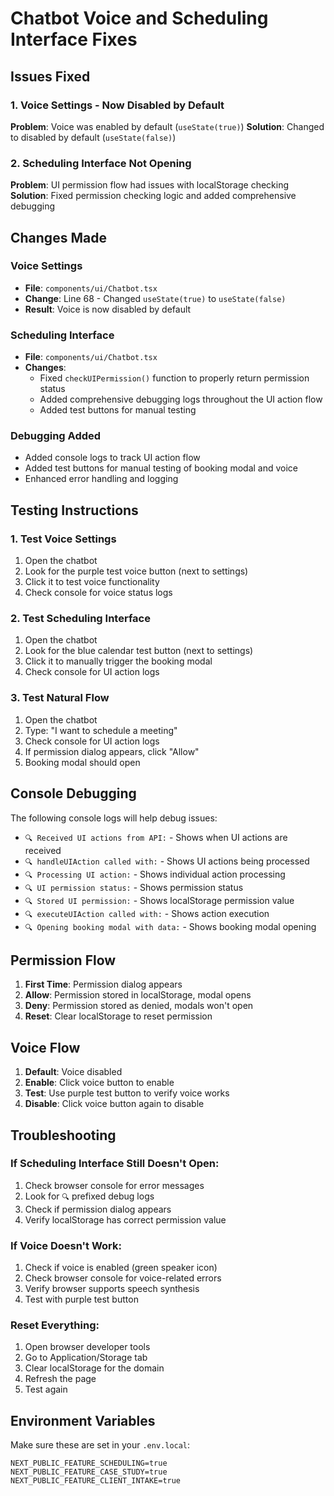 # Chatbot Voice and Scheduling Interface Fixes

## Issues Fixed

### 1. Voice Settings - Now Disabled by Default

**Problem**: Voice was enabled by default (`useState(true)`)
**Solution**: Changed to disabled by default (`useState(false)`)

### 2. Scheduling Interface Not Opening

**Problem**: UI permission flow had issues with localStorage checking
**Solution**: Fixed permission checking logic and added comprehensive debugging

## Changes Made

### Voice Settings

- **File**: `components/ui/Chatbot.tsx`
- **Change**: Line 68 - Changed `useState(true)` to `useState(false)`
- **Result**: Voice is now disabled by default

### Scheduling Interface

- **File**: `components/ui/Chatbot.tsx`
- **Changes**:
  - Fixed `checkUIPermission()` function to properly return permission status
  - Added comprehensive debugging logs throughout the UI action flow
  - Added test buttons for manual testing

### Debugging Added

- Added console logs to track UI action flow
- Added test buttons for manual testing of booking modal and voice
- Enhanced error handling and logging

## Testing Instructions

### 1. Test Voice Settings

1. Open the chatbot
2. Look for the purple test voice button (next to settings)
3. Click it to test voice functionality
4. Check console for voice status logs

### 2. Test Scheduling Interface

1. Open the chatbot
2. Look for the blue calendar test button (next to settings)
3. Click it to manually trigger the booking modal
4. Check console for UI action logs

### 3. Test Natural Flow

1. Open the chatbot
2. Type: "I want to schedule a meeting"
3. Check console for UI action logs
4. If permission dialog appears, click "Allow"
5. Booking modal should open

## Console Debugging

The following console logs will help debug issues:

- `🔍 Received UI actions from API:` - Shows when UI actions are received
- `🔍 handleUIAction called with:` - Shows UI actions being processed
- `🔍 Processing UI action:` - Shows individual action processing
- `🔍 UI permission status:` - Shows permission status
- `🔍 Stored UI permission:` - Shows localStorage permission value
- `🔍 executeUIAction called with:` - Shows action execution
- `🔍 Opening booking modal with data:` - Shows booking modal opening

## Permission Flow

1. **First Time**: Permission dialog appears
2. **Allow**: Permission stored in localStorage, modal opens
3. **Deny**: Permission stored as denied, modals won't open
4. **Reset**: Clear localStorage to reset permission

## Voice Flow

1. **Default**: Voice disabled
2. **Enable**: Click voice button to enable
3. **Test**: Use purple test button to verify voice works
4. **Disable**: Click voice button again to disable

## Troubleshooting

### If Scheduling Interface Still Doesn't Open:

1. Check browser console for error messages
2. Look for `🔍` prefixed debug logs
3. Check if permission dialog appears
4. Verify localStorage has correct permission value

### If Voice Doesn't Work:

1. Check if voice is enabled (green speaker icon)
2. Check browser console for voice-related errors
3. Verify browser supports speech synthesis
4. Test with purple test button

### Reset Everything:

1. Open browser developer tools
2. Go to Application/Storage tab
3. Clear localStorage for the domain
4. Refresh the page
5. Test again

## Environment Variables

Make sure these are set in your `.env.local`:

```env
NEXT_PUBLIC_FEATURE_SCHEDULING=true
NEXT_PUBLIC_FEATURE_CASE_STUDY=true
NEXT_PUBLIC_FEATURE_CLIENT_INTAKE=true
```
